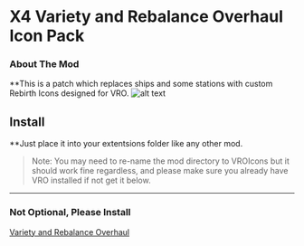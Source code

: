 # X4 Variety and Rebalance Overhaul Icon Pack
### About The Mod
**This is a patch which replaces ships and some stations with custom Rebirth Icons designed for VRO.
![alt text](https://i.imgur.com/UQMkPbv.png "Galaxy Map Icons: Oooo Fancy")

## Install
**Just place it into your extentsions folder like any other mod.
>Note: You may need to re-name the mod directory to VROIcons but it should work fine regardless, and please make sure you already have VRO installed if not get it below.
***
### Not Optional, Please Install
[Variety and Rebalance Overhaul](https://github.com/Shuul/VRO) 

